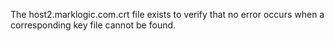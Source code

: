The host2.marklogic.com.crt file exists to verify that no error occurs when a corresponding 
key file cannot be found. 
